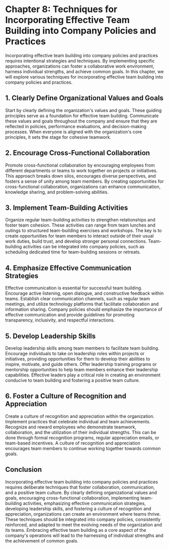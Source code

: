 Chapter 8: Techniques for Incorporating Effective Team Building into Company Policies and Practices
===================================================================================================

Incorporating effective team building into company policies and practices requires intentional strategies and techniques. By implementing specific approaches, organizations can foster a collaborative work environment, harness individual strengths, and achieve common goals. In this chapter, we will explore various techniques for incorporating effective team building into company policies and practices.

**1. Clearly Define Organizational Values and Goals**
-----------------------------------------------------

Start by clearly defining the organization's values and goals. These guiding principles serve as a foundation for effective team building. Communicate these values and goals throughout the company and ensure that they are reflected in policies, performance evaluations, and decision-making processes. When everyone is aligned with the organization's core principles, it sets the stage for cohesive teamwork.

**2. Encourage Cross-Functional Collaboration**
-----------------------------------------------

Promote cross-functional collaboration by encouraging employees from different departments or teams to work together on projects or initiatives. This approach breaks down silos, encourages diverse perspectives, and fosters a sense of unity among team members. By creating opportunities for cross-functional collaboration, organizations can enhance communication, knowledge sharing, and problem-solving abilities.

**3. Implement Team-Building Activities**
-----------------------------------------

Organize regular team-building activities to strengthen relationships and foster team cohesion. These activities can range from team lunches and outings to structured team-building exercises and workshops. The key is to create opportunities for team members to interact outside of their usual work duties, build trust, and develop stronger personal connections. Team-building activities can be integrated into company policies, such as scheduling dedicated time for team-building sessions or retreats.

**4. Emphasize Effective Communication Strategies**
---------------------------------------------------

Effective communication is essential for successful team building. Encourage active listening, open dialogue, and constructive feedback within teams. Establish clear communication channels, such as regular team meetings, and utilize technology platforms that facilitate collaboration and information sharing. Company policies should emphasize the importance of effective communication and provide guidelines for promoting transparency, inclusivity, and respectful interactions.

**5. Develop Leadership Skills**
--------------------------------

Develop leadership skills among team members to facilitate team building. Encourage individuals to take on leadership roles within projects or initiatives, providing opportunities for them to develop their abilities to inspire, motivate, and guide others. Offer leadership training programs or mentorship opportunities to help team members enhance their leadership capabilities. Effective leaders play a critical role in creating an environment conducive to team building and fostering a positive team culture.

**6. Foster a Culture of Recognition and Appreciation**
-------------------------------------------------------

Create a culture of recognition and appreciation within the organization. Implement practices that celebrate individual and team achievements. Recognize and reward employees who demonstrate teamwork, collaboration, and the utilization of their individual strengths. This can be done through formal recognition programs, regular appreciation emails, or team-based incentives. A culture of recognition and appreciation encourages team members to continue working together towards common goals.

**Conclusion**
--------------

Incorporating effective team building into company policies and practices requires deliberate techniques that foster collaboration, communication, and a positive team culture. By clearly defining organizational values and goals, encouraging cross-functional collaboration, implementing team-building activities, emphasizing effective communication strategies, developing leadership skills, and fostering a culture of recognition and appreciation, organizations can create an environment where teams thrive. These techniques should be integrated into company policies, consistently reinforced, and adapted to meet the evolving needs of the organization and its teams. Embracing effective team building as a core aspect of the company's operations will lead to the harnessing of individual strengths and the achievement of common goals.
